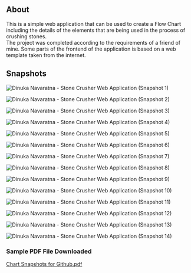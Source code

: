 ## About
This is a simple web application that can be used to create a Flow Chart including the details of the elements that are being used in the process of crushing stones.<br>
The project was completed according to the requirements of a friend of mine. Some parts of the frontend of the application is based on a web template taken from the internet.


## Snapshots

![Dinuka Navaratna - Stone Crusher Web Application (Snapshot 1)](https://user-images.githubusercontent.com/26020039/162552342-4d7dea89-3c54-45b7-a216-ca6688cd7081.png)

![Dinuka Navaratna - Stone Crusher Web Application (Snapshot 2)](https://user-images.githubusercontent.com/26020039/162552343-19376f40-3f58-45b6-a3a6-133634107d9f.png)

![Dinuka Navaratna - Stone Crusher Web Application (Snapshot 3)](https://user-images.githubusercontent.com/26020039/162552345-7b286b47-50fa-45c7-92f2-8fc789cda457.png)

![Dinuka Navaratna - Stone Crusher Web Application (Snapshot 4)](https://user-images.githubusercontent.com/26020039/162552347-bad20cc1-d899-42d2-8099-a0b8a5b21724.png)

![Dinuka Navaratna - Stone Crusher Web Application (Snapshot 5)](https://user-images.githubusercontent.com/26020039/162552349-cddc0ffb-4aec-4151-8b13-31e2b65e87d1.png)

![Dinuka Navaratna - Stone Crusher Web Application (Snapshot 6)](https://user-images.githubusercontent.com/26020039/162552352-dd39b760-7b8e-4f37-8cab-e5d22c9e8c3f.png)

![Dinuka Navaratna - Stone Crusher Web Application (Snapshot 7)](https://user-images.githubusercontent.com/26020039/162552354-5c2e02e0-05c2-44b0-bfd7-e8271789262f.png)

![Dinuka Navaratna - Stone Crusher Web Application (Snapshot 8)](https://user-images.githubusercontent.com/26020039/162552360-153a4e66-07e2-4ad1-a9cc-b0b9d6912f96.png)

![Dinuka Navaratna - Stone Crusher Web Application (Snapshot 9)](https://user-images.githubusercontent.com/26020039/162552367-6e78b732-f92d-47cf-951a-756c936f4918.png)

![Dinuka Navaratna - Stone Crusher Web Application (Snapshot 10)](https://user-images.githubusercontent.com/26020039/162552368-5580792a-8410-4e0a-90d9-e7dba4bcccf3.png)

![Dinuka Navaratna - Stone Crusher Web Application (Snapshot 11)](https://user-images.githubusercontent.com/26020039/162552372-29f114c9-918d-41f9-b253-1010f54761c9.png)

![Dinuka Navaratna - Stone Crusher Web Application (Snapshot 12)](https://user-images.githubusercontent.com/26020039/162552374-c7fa943d-2f8c-4749-af3b-4ed7b733ffc0.PNG)

![Dinuka Navaratna - Stone Crusher Web Application (Snapshot 13)](https://user-images.githubusercontent.com/26020039/162552379-65abad4b-bfaa-441a-bc09-5f465372cd6a.PNG)

![Dinuka Navaratna - Stone Crusher Web Application (Snapshot 14)](https://user-images.githubusercontent.com/26020039/162552383-f740b35c-8086-45cb-8181-e08c794273e5.png)

### Sample PDF File Downloaded
[Chart Snapshots for Github.pdf](https://github.com/DinukaNavaratna/Stone-Crusher_Web-Application/files/8456048/Chart.Snapshots.for.Github.pdf)
